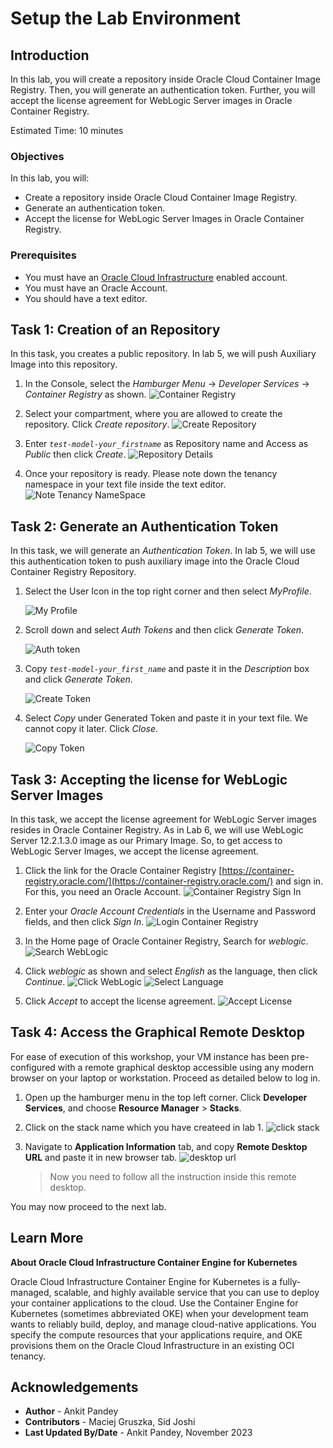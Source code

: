 # Setup the Lab Environment

## Introduction

In this lab, you will create a repository inside Oracle Cloud Container Image Registry. Then, you will generate an authentication token. Further, you will accept the license agreement for WebLogic Server images in Oracle Container Registry.

Estimated Time: 10 minutes

### Objectives

In this lab, you will:


* Create a repository inside Oracle Cloud Container Image Registry.
* Generate an authentication token.
* Accept the license for WebLogic Server Images in Oracle Container Registry.

### Prerequisites

* You must have an [Oracle Cloud Infrastructure](https://cloud.oracle.com/en_US/cloud-infrastructure) enabled account.
* You must have an Oracle Account. 
* You should have a text editor.



## Task 1: Creation of an Repository

In this task, you creates a public repository. In lab 5, we will push Auxiliary Image into this repository.

1. In the Console, select the *Hamburger Menu* -> *Developer Services* -> *Container Registry* as shown.
    ![Container Registry](images/container-registry.png)

2. Select your compartment, where you are allowed to create the repository. Click *Create repository*.
    ![Create Repository](images/create-repository.png)

3. Enter *`test-model-your_firstname`* as Repository name and Access as *Public* then click *Create*.
    ![Repository Details](images/repository-details.png)

4. Once your repository is ready. Please note down the tenancy namespace in your text file inside the text editor.
    ![Note Tenancy NameSpace](images/tenancy-namespace.png)



## Task 2: Generate an Authentication Token 

In this task, we will generate an *Authentication Token*. In lab 5, we will use this authentication token to push auxiliary image into the Oracle Cloud Container Registry Repository.

1. Select the User Icon in the top right corner and then select *MyProfile*.

    ![My Profile](images/my-profile.png)

2. Scroll down and select *Auth Tokens* and then click *Generate Token*.

    ![Auth token](images/auth-token.png)

3. Copy *`test-model-your_first_name`* and paste it in the *Description* box and click *Generate Token*.

    ![Create Token](images/create-token.png)

4. Select *Copy* under Generated Token and paste it in your text file. We cannot copy it later. Click *Close*.

    ![Copy Token](images/copy-token.png)

## Task 3: Accepting the license for WebLogic Server Images 

In this task, we accept the license agreement for WebLogic Server images resides in Oracle Container Registry. As in Lab 6, we will use WebLogic Server 12.2.1.3.0 image as our Primary Image. So, to get access to WebLogic Server Images, we accept the license agreement.

1. Click the link for the Oracle Container Registry [https://container-registry.oracle.com/](https://container-registry.oracle.com/) and sign in. For this, you need an Oracle Account.
    ![Container Registry Sign In](images/container-registry-sign-in.png)
    
2. Enter your *Oracle Account Credentials* in the Username and Password fields, and then click *Sign In*.
    ![Login Container Registry](images/login-container-registry.png)

3. In the Home page of Oracle Container Registry, Search for *weblogic*.
    ![Search WebLogic](images/search-weblogic.png)

4. Click *weblogic* as shown and select *English* as the language, then click *Continue*.
    ![Click WebLogic](images/click-weblogic.png)
    ![Select Language](images/select-language.png)

5. Click *Accept* to accept the license agreement.
    ![Accept License](images/accept-license.png)

## Task 4: Access the Graphical Remote Desktop

For ease of execution of this workshop, your VM instance has been pre-configured with a remote graphical desktop accessible using any modern browser on your laptop or workstation. Proceed as detailed below to log in.

1. Open up the hamburger menu in the top left corner. Click **Developer Services**, and choose **Resource Manager** > **Stacks**.

2. Click on the stack name which you have createed in lab 1.
    ![click stack](images/click-stack.png)

3. Navigate to **Application Information** tab, and copy **Remote Desktop URL** and paste it in new browser tab.
    ![desktop url](images/desktop-url.png)
    
    > Now you need to follow all the instruction inside this remote desktop.


You may now proceed to the next lab.

## Learn More

**About Oracle Cloud Infrastructure Container Engine for Kubernetes**

Oracle Cloud Infrastructure Container Engine for Kubernetes is a fully-managed, scalable, and highly available service that you can use to deploy your container applications to the cloud. Use the Container Engine for Kubernetes (sometimes abbreviated OKE) when your development team wants to reliably build, deploy, and manage cloud-native applications. You specify the compute resources that your applications require, and OKE provisions them on the Oracle Cloud Infrastructure in an existing OCI tenancy.

## Acknowledgements
* **Author** -  Ankit Pandey
* **Contributors** - Maciej Gruszka, Sid Joshi
* **Last Updated By/Date** - Ankit Pandey, November 2023
